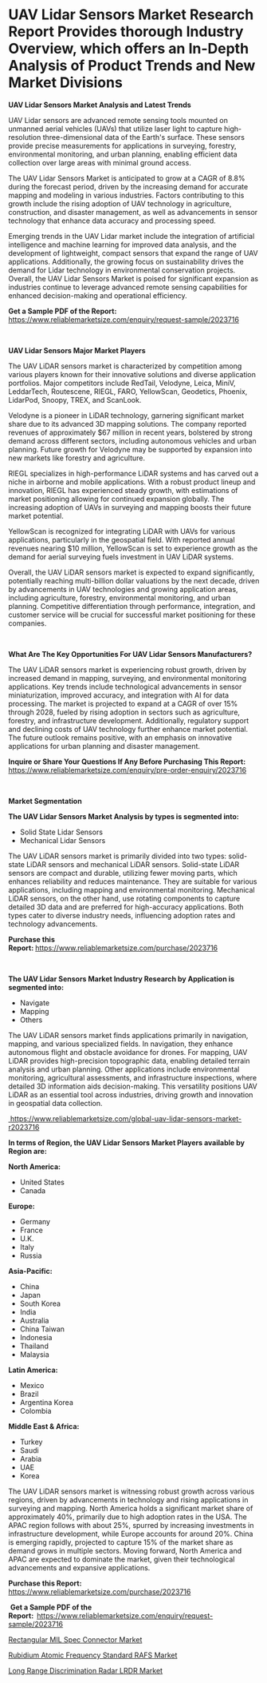 <p><h1>UAV Lidar Sensors Market Research Report Provides thorough Industry Overview, which offers an In-Depth Analysis of Product Trends and New Market Divisions</h1></p><p><strong>UAV Lidar Sensors Market Analysis and Latest Trends</strong></p>
<p><p>UAV Lidar sensors are advanced remote sensing tools mounted on unmanned aerial vehicles (UAVs) that utilize laser light to capture high-resolution three-dimensional data of the Earth's surface. These sensors provide precise measurements for applications in surveying, forestry, environmental monitoring, and urban planning, enabling efficient data collection over large areas with minimal ground access.</p><p>The UAV Lidar Sensors Market is anticipated to grow at a CAGR of 8.8% during the forecast period, driven by the increasing demand for accurate mapping and modeling in various industries. Factors contributing to this growth include the rising adoption of UAV technology in agriculture, construction, and disaster management, as well as advancements in sensor technology that enhance data accuracy and processing speed.</p><p>Emerging trends in the UAV Lidar market include the integration of artificial intelligence and machine learning for improved data analysis, and the development of lightweight, compact sensors that expand the range of UAV applications. Additionally, the growing focus on sustainability drives the demand for Lidar technology in environmental conservation projects. Overall, the UAV Lidar Sensors Market is poised for significant expansion as industries continue to leverage advanced remote sensing capabilities for enhanced decision-making and operational efficiency.</p></p>
<p><strong>Get a Sample PDF of the Report:&nbsp;</strong> <a href="https://www.reliablemarketsize.com/enquiry/request-sample/2023716?utm_campaign=2113&utm_medium=2&utm_source=Github&utm_content=ia&utm_term=29032025&utm_id=uav-lidar-sensors">https://www.reliablemarketsize.com/enquiry/request-sample/2023716</a></p>
<p>&nbsp;</p>
<p><strong>UAV Lidar Sensors Major Market Players</strong></p>
<p><p>The UAV LiDAR sensors market is characterized by competition among various players known for their innovative solutions and diverse application portfolios. Major competitors include RedTail, Velodyne, Leica, MiniV, LeddarTech, Routescene, RIEGL, FARO, YellowScan, Geodetics, Phoenix, LidarPod, Snoopy, TREX, and ScanLook. </p><p>Velodyne is a pioneer in LiDAR technology, garnering significant market share due to its advanced 3D mapping solutions. The company reported revenues of approximately $67 million in recent years, bolstered by strong demand across different sectors, including autonomous vehicles and urban planning. Future growth for Velodyne may be supported by expansion into new markets like forestry and agriculture.</p><p>RIEGL specializes in high-performance LiDAR systems and has carved out a niche in airborne and mobile applications. With a robust product lineup and innovation, RIEGL has experienced steady growth, with estimations of market positioning allowing for continued expansion globally. The increasing adoption of UAVs in surveying and mapping boosts their future market potential.</p><p>YellowScan is recognized for integrating LiDAR with UAVs for various applications, particularly in the geospatial field. With reported annual revenues nearing $10 million, YellowScan is set to experience growth as the demand for aerial surveying fuels investment in UAV LiDAR systems.</p><p>Overall, the UAV LiDAR sensors market is expected to expand significantly, potentially reaching multi-billion dollar valuations by the next decade, driven by advancements in UAV technologies and growing application areas, including agriculture, forestry, environmental monitoring, and urban planning. Competitive differentiation through performance, integration, and customer service will be crucial for successful market positioning for these companies.</p></p>
<p>&nbsp;</p>
<p><strong>What Are The Key Opportunities For UAV Lidar Sensors Manufacturers?</strong></p>
<p><p>The UAV LiDAR sensors market is experiencing robust growth, driven by increased demand in mapping, surveying, and environmental monitoring applications. Key trends include technological advancements in sensor miniaturization, improved accuracy, and integration with AI for data processing. The market is projected to expand at a CAGR of over 15% through 2028, fueled by rising adoption in sectors such as agriculture, forestry, and infrastructure development. Additionally, regulatory support and declining costs of UAV technology further enhance market potential. The future outlook remains positive, with an emphasis on innovative applications for urban planning and disaster management.</p></p>
<p><strong>Inquire or Share Your Questions If Any Before Purchasing This Report:</strong> <a href="https://www.reliablemarketsize.com/enquiry/pre-order-enquiry/2023716?utm_campaign=2113&utm_medium=2&utm_source=Github&utm_content=ia&utm_term=29032025&utm_id=uav-lidar-sensors">https://www.reliablemarketsize.com/enquiry/pre-order-enquiry/2023716</a></p>
<p>&nbsp;</p>
<p><strong>Market Segmentation</strong></p>
<p><strong>The UAV Lidar Sensors Market Analysis by types is segmented into:</strong></p>
<p><ul><li>Solid State Lidar Sensors</li><li>Mechanical Lidar Sensors</li></ul></p>
<p><p>The UAV LiDAR sensors market is primarily divided into two types: solid-state LiDAR sensors and mechanical LiDAR sensors. Solid-state LiDAR sensors are compact and durable, utilizing fewer moving parts, which enhances reliability and reduces maintenance. They are suitable for various applications, including mapping and environmental monitoring. Mechanical LiDAR sensors, on the other hand, use rotating components to capture detailed 3D data and are preferred for high-accuracy applications. Both types cater to diverse industry needs, influencing adoption rates and technology advancements.</p></p>
<p><strong>Purchase this Report:&nbsp;</strong><a href="https://www.reliablemarketsize.com/purchase/2023716?utm_campaign=2113&utm_medium=2&utm_source=Github&utm_content=ia&utm_term=29032025&utm_id=uav-lidar-sensors">https://www.reliablemarketsize.com/purchase/2023716</a></p>
<p>&nbsp;</p>
<p><strong>The UAV Lidar Sensors Market Industry Research by Application is segmented into:</strong></p>
<p><ul><li>Navigate</li><li>Mapping</li><li>Others</li></ul></p>
<p><p>The UAV LiDAR sensors market finds applications primarily in navigation, mapping, and various specialized fields. In navigation, they enhance autonomous flight and obstacle avoidance for drones. For mapping, UAV LiDAR provides high-precision topographic data, enabling detailed terrain analysis and urban planning. Other applications include environmental monitoring, agricultural assessments, and infrastructure inspections, where detailed 3D information aids decision-making. This versatility positions UAV LiDAR as an essential tool across industries, driving growth and innovation in geospatial data collection.</p></p>
<p><a href="https://www.reliablemarketsize.com/global-uav-lidar-sensors-market-r2023716?utm_campaign=2113&utm_medium=2&utm_source=Github&utm_content=ia&utm_term=29032025&utm_id=uav-lidar-sensors">&nbsp;https://www.reliablemarketsize.com/global-uav-lidar-sensors-market-r2023716</a></p>
<p><strong>In terms of Region, the UAV Lidar Sensors Market Players available by Region are:</strong></p>
<p>
    <p> <strong> North America: </strong>
        <ul>
            <li>United States</li>
            <li>Canada</li>
        </ul>
        </p> 
    <p> <strong> Europe: </strong>
        <ul>
            <li>Germany</li>
            <li>France</li>
            <li>U.K.</li>
            <li>Italy</li>
            <li>Russia</li>
        </ul>
        </p> 
    <p> <strong> Asia-Pacific: </strong>
        <ul>
            <li>China</li>
            <li>Japan</li>
            <li>South Korea</li>
            <li>India</li>
            <li>Australia</li>
            <li>China Taiwan</li>
            <li>Indonesia</li>
            <li>Thailand</li>
            <li>Malaysia</li>
        </ul>
        </p> 
    <p> <strong> Latin America: </strong>
        <ul>
            <li>Mexico</li>
            <li>Brazil</li>
            <li>Argentina Korea</li>
            <li>Colombia</li>
        </ul>
        </p> 
    <p> <strong> Middle East & Africa: </strong>
        <ul>
            <li>Turkey</li>
            <li>Saudi</li>
            <li>Arabia</li>
            <li>UAE</li>
            <li>Korea</li>
        </ul>
    </p>
    </p>
<p><p>The UAV LiDAR sensors market is witnessing robust growth across various regions, driven by advancements in technology and rising applications in surveying and mapping. North America holds a significant market share of approximately 40%, primarily due to high adoption rates in the USA. The APAC region follows with about 25%, spurred by increasing investments in infrastructure development, while Europe accounts for around 20%. China is emerging rapidly, projected to capture 15% of the market share as demand grows in multiple sectors. Moving forward, North America and APAC are expected to dominate the market, given their technological advancements and expansive applications.</p></p>
<p><strong>Purchase this Report: </strong><a href="https://www.reliablemarketsize.com/purchase/2023716?utm_campaign=2113&utm_medium=2&utm_source=Github&utm_content=ia&utm_term=29032025&utm_id=uav-lidar-sensors">https://www.reliablemarketsize.com/purchase/2023716</a></p>
<p>&nbsp;<strong>Get a Sample PDF of the Report:&nbsp;&nbsp;</strong><a href="https://www.reliablemarketsize.com/enquiry/request-sample/2023716?utm_campaign=2113&utm_medium=2&utm_source=Github&utm_content=ia&utm_term=29032025&utm_id=uav-lidar-sensors">https://www.reliablemarketsize.com/enquiry/request-sample/2023716</a></p>
<p><strong></strong></p>
<p><p><a href="https://github.com/krookplier6h/Market-Research-Report-List-1/blob/main/rectangular-mil-spec-connector-market.md?utm_campaign=2113&utm_medium=2&utm_source=Github&utm_content=ia&utm_term=29032025&utm_id=uav-lidar-sensors">Rectangular MIL Spec Connector Market</a></p><p><a href="https://github.com/dringals/Market-Research-Report-List-6/blob/main/rubidium-atomic-frequency-standard-rafs-market.md?utm_campaign=2113&utm_medium=2&utm_source=Github&utm_content=ia&utm_term=29032025&utm_id=uav-lidar-sensors">Rubidium Atomic Frequency Standard RAFS Market</a></p><p><a href="https://github.com/mharielmesa/Market-Research-Report-List-5/blob/main/long-range-discrimination-radar-lrdr-market.md?utm_campaign=2113&utm_medium=2&utm_source=Github&utm_content=ia&utm_term=29032025&utm_id=uav-lidar-sensors">Long Range Discrimination Radar LRDR Market</a></p></p>